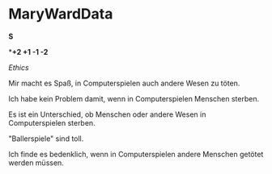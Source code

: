 # MaryWardData

**S**

***+2 +1 -1 -2**

*Ethics*

Mir macht es Spaß, in Computerspielen auch andere Wesen zu töten.

Ich habe kein Problem damit, wenn in Computerspielen Menschen sterben.

Es ist ein Unterschied, ob Menschen oder andere Wesen in Computerspielen sterben.

"Ballerspiele" sind toll.

Ich finde es bedenklich, wenn in Computerspielen andere Menschen getötet werden müssen.

